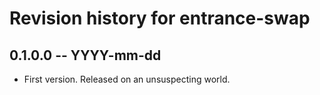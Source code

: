 # Revision history for entrance-swap

## 0.1.0.0 -- YYYY-mm-dd

* First version. Released on an unsuspecting world.
